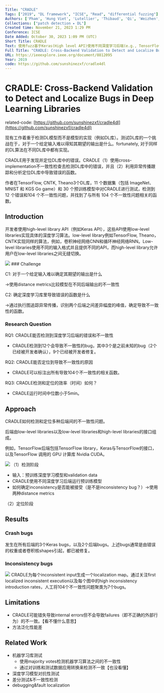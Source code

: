 ```yaml
---
Title: "CRADLE"
Tags: ["2019", "DL framework", "ICSE", "Read", "differential fuzzing"]
Authors: ['Pham', 'Hung Viet', 'Lutellier', 'Thibaud', 'Qi', 'Weizhen', 'Tan', 'Lin']
Collections: ["patch detection ▸ DL"]
Created time: November 21, 2023 1:29 PM
Conference: ICSE
Date Added: October 30, 2023 1:09 PM (UTC)
Short Title: CRADLE
Text: 使用fuzz基于Keras(High level API)使用不同深度学习后端(e.g., TensorFlow)运行预训练模型，检测并定位不同深度学习后端的不一致性问题。
Full Title: "CRADLE: Cross-Backend Validation to Detect and Localize Bugs in Deep Learning Libraries"
URL: https://ieeexplore.ieee.org/document/8812095
Year: 2019
code: https://github.com/sunshinezxf/cradle4dl
---
```

# CRADLE: Cross-Backend Validation to Detect and Localize Bugs in Deep Learning Libraries

related-code: [https://github.com/sunshinezxf/cradle4dl](https://github.com/sunshinezxf/cradle4dl)

现有工作着重于检测DL模型而不是模型的实现（例如DL库）。测试DL库的一个挑战在于，对于一个给定输入难以得知其期望的输出是什么。fortunately, 对于同样的DL算法在不同DL库中都有实现。

CRADLE用于发现并定位DL库中的错误。CRADLE（1）使用cross-implementation不一致性检查去检测DL库中的错误，并且（2）利用异常传播跟踪和分析定位DL库中导致错误的函数。

作者在TensorFlow, CNTK, Theano3个DL库，11 个数据集（包括 ImageNet、MNIST 和 KGS Go game）和 30 个预训练模型中对CRADLE进行测试，检测到 12 个错误和104 个不一致性问题，并找到了与所有 104 个不一致性问题相关的函数。

## Introduction

开发者使用high-level library API（例如Keras API），这些API使用low-level libraries实现具体的深度学习算法。low-level library例如TensorFlow, Theano， CNTK实现同样的算法，例如，卷积神经网络CNN和循环神经网络RNN。Low-level libraries使用不同的输入格式并且提供不同的API，而high-level library允许用户在low-level libraries之间无缝切换。

<img src="/CRADLE/Untitled.png" className="img"/>
### Challenge

C1: 对于一个给定输入难以确定其期望的输出是什么

→使用distance metrics比较模型在不同后端输出的不一致性

C2: 确定深度学习库里导致错误的函数是什么

→通过执行图追踪异常传播，识别两个后端之间差异幅度的峰值，确定导致不一致性的函数。

### Research Question

RQ1: CRADLE能否检测到深度学习后端的错误和不一致性

- CRADLE检测到12个会导致不一致性的bug，其中3个是之前未知的bug（2个已经被开发者确认），9个已经被开发者修复。

RQ2: CRADLE能否定位到导致不一致性的原因

- CRADLE可以标注出所有导致104个不一致性的相关函数。

RQ3: CRADLE检测和定位的效率（时间）如何？

- CRADLE运行时间中位数小于5min。

## Approach

CRADLE如何检测和定位多种后端间的不一致性问题。

后端由low-level libraries以及low-level libraries和high-level libraries的接口组成。

例如，TensorFlow后端包括TensorFlow library，Keras与TensorFlow的接口，以及TensorFlow 调用的 GPU 计算库 Nvidia CUDA。

<img src="/CRADLE/Untitled%201.png" className="img"/>
（1）检测阶段

- 输入：预训练深度学习模型和validation data
- CRADLE使用不同深度学习后端运行预训练模型
- 如何确定inconsistency是否能被接受（是不是inconsistency bug？）→使用两种distance metrics

（2）定位阶段

## Results

### Crash bugs

发生在所有后端的3个Keras bugs，以及2个后端bugs。上述bugs通常是由错误的权重或者卷积核shapes引起，都已被修复。

### Inconsistency bugs

<img src="/CRADLE/Untitled%202.png" className="img"/>
CRADLE为每个inconsistent input生成一个localization map。通过关注first localized inconsistent execution以及每个图中的high inconsistency introduction rates，人工将104个不一致性问题聚类为7个bugs。

## Limitations

- CRADLE可能错失导致internal errors但不会导致failures（即不正确的外部行为）的不一致。【看不懂什么意思】
- 方法泛化性能差

## Related Work

- 机器学习库测试
    - 使用majority votes检测机器学习算法之间的不一致性
    - 通过对训练和测试数据应用转换来检测不一致【也没看懂】
- 深度学习模型对抗性测试
- 差分测试&不一致性检测
- debugging&fault localization